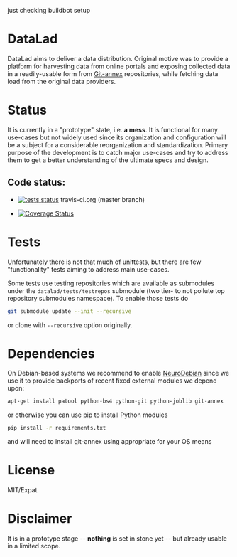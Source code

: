 just checking buildbot setup

# DataLad

DataLad aims to deliver a data distribution.  Original motive was to provide
a platform for harvesting data from online portals and
exposing collected data in a readily-usable form from [Git-annex]
repositories, while fetching data load from the original data providers.

# Status


It is currently in a "prototype" state, i.e. **a mess**. It is functional for
many use-cases but not widely used since its organization and configuration will
be a subject for a considerable reorganization and standardization.  Primary
purpose of the development is to catch major use-cases and try to address them
to get a better understanding of the ultimate specs and design.

## Code status:

* [![tests status](https://secure.travis-ci.org/datalad/datalad.png?branch=master)](https://travis-ci.org/datalad/datalad) travis-ci.org (master branch)

* [![Coverage Status](https://coveralls.io/repos/datalad/datalad/badge.png?branch=master)](https://coveralls.io/r/datalad/datalad)


# Tests

Unfortunately there is not that much of unittests, but there are few
"functionality" tests aiming to address main use-cases.

Some tests use testing repositories which are available as submodules
under the `datalad/tests/testrepos` submodule (two tier- to not pollute
top repository submodules namespace).  To enable those tests do

```sh
git submodule update --init --recursive
```

or clone with `--recursive` option originally.

# Dependencies

On Debian-based systems we recommend to enable
[NeuroDebian](http://neuro.debian.net) since we use it to provide
backports of recent fixed external modules we depend upon:

```sh
apt-get install patool python-bs4 python-git python-joblib git-annex
```

or otherwise you can use pip to install Python modules

```sh
pip install -r requirements.txt
```

and will need to install git-annex using appropriate for your OS means

# License

MIT/Expat

# Disclaimer

It is in a prototype stage -- **nothing** is set in stone yet -- but
already usable in a limited scope.

[Git-annex]: http://git-annex.branchable.com

